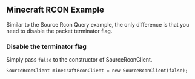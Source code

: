 ## Minecraft RCON Example

Similar to the Source Rcon Query example, the only difference is that you need to disable the packet terminator flag. 

### Disable the terminator flag

Simply pass `false` to the constructor of SourceRconClient.

~~~
SourceRconClient minecraftRconClient = new SourceRconClient(false);
~~~

